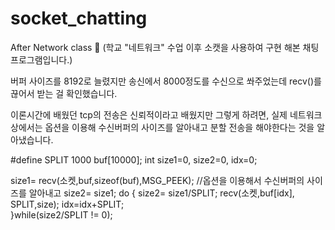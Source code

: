 # socket_chatting
After Network class 👑
(학교 "네트워크" 수업 이후 소캣을 사용하여 구현 해본 채팅프로그램입니다.)

버퍼 사이즈를 8192로 늘렸지만 송신에서 8000정도를 수신으로 쏴주었는데
recv()를 끊어서 받는 걸 확인했습니다.

이론시간에 배웠던 tcp의 전송은 신뢰적이라고 배웠지만 
그렇게 하려면,
실제 네트워크 상에서는 옵션을 이용해 수신버퍼의 사이즈를 알아내고
분할 전송을 해야한다는 것을 알아냈습니다.

<Algorithm>
#define SPLIT 1000
buf[10000];
int size1=0, size2=0, idx=0;

size1= recv(소켓,buf,sizeof(buf),MSG_PEEK); //옵션을 이용해서 수신버퍼의 사이즈를 알아내고 
size2= size1;
do
{
    size2= size1/SPLIT;
    recv(소켓,buf[idx], SPLIT,size);
    idx=idx+SPLIT;    
}while(size2/SPLIT != 0);
